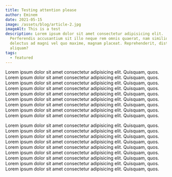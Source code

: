 ```yaml
---
title: Testing attention please
author: Eminem
date: 2021-05-15
image: /assets/blog/article-2.jpg
imageAlt: This is a test
description: Lorem ipsum dolor sit amet consectetur adipisicing elit.
  Perferendis accusantium sit illo neque rem omnis quaerat, nam similique vitae
  delectus ad magni vel quo maxime, magnam placeat. Reprehenderit, distinctio
  aliquam?
tags:
  - featured
---
```


Lorem ipsum dolor sit amet consectetur adipisicing elit. Quisquam, quos. Lorem ipsum dolor sit amet consectetur adipisicing elit. Quisquam, quos. Lorem ipsum dolor sit amet consectetur adipisicing elit. Quisquam, quos. Lorem ipsum dolor sit amet consectetur adipisicing elit. Quisquam, quos. Lorem ipsum dolor sit amet consectetur adipisicing elit. Quisquam, quos. Lorem ipsum dolor sit amet consectetur adipisicing elit. Quisquam, quos. Lorem ipsum dolor sit amet consectetur adipisicing elit. Quisquam, quos. Lorem ipsum dolor sit amet consectetur adipisicing elit. Quisquam, quos. Lorem ipsum dolor sit amet consectetur adipisicing elit. Quisquam, quos. 

Lorem ipsum dolor sit amet consectetur adipisicing elit. Quisquam, quos. Lorem ipsum dolor sit amet consectetur adipisicing elit. Quisquam, quos. Lorem ipsum dolor sit amet consectetur adipisicing elit. Quisquam, quos. Lorem ipsum dolor sit amet consectetur adipisicing elit. Quisquam, quos. Lorem ipsum dolor sit amet consectetur adipisicing elit. Quisquam, quos. Lorem ipsum dolor sit amet consectetur adipisicing elit. Quisquam, quos. Lorem ipsum dolor sit amet consectetur adipisicing elit. Quisquam, quos. Lorem ipsum dolor sit amet consectetur adipisicing elit. Quisquam, quos. Lorem ipsum dolor sit amet consectetur adipisicing elit. Quisquam, quos.
